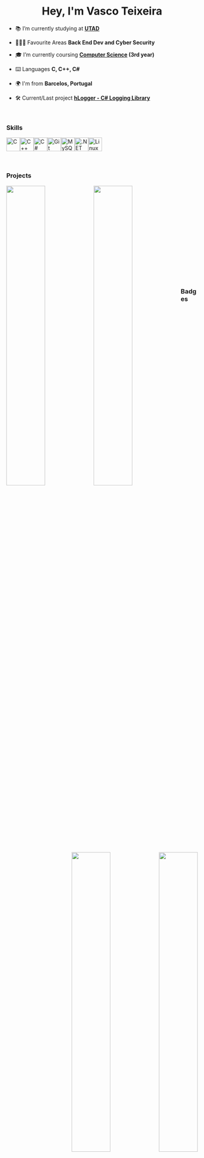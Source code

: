 <h1 align="center">Hey, I'm Vasco Teixeira</h1>

- 📚 I’m currently studying at **[UTAD](https://www.utad.pt/)**

- 👨🏻‍💻 Favourite Areas **Back End Dev and Cyber Security**

- 🎓 I’m currently coursing **[Computer Science](https://www.utad.pt/estudar/en/cursos/informatics-engineering/) (3rd year)**

- ⌨️ Languages **C, C++, C#**

- 🌍 I'm from **Barcelos, Portugal**

- 🛠 Current/Last project **[hLogger - C# Logging Library](https://github.com/ImHarker/hLogger)**

<br />

### Skills
<p align="left">
<a href="https://docs.microsoft.com/en-us/cpp/?view=msvc-170" target="_blank" rel="noreferrer"><img src="https://raw.githubusercontent.com/danielcranney/readme-generator/main/public/icons/skills/c-colored.svg" width="36" height="36" alt="C" /></a><a href="https://docs.microsoft.com/en-us/cpp/?view=msvc-170" target="_blank" rel="noreferrer"><img src="https://raw.githubusercontent.com/danielcranney/readme-generator/main/public/icons/skills/cplusplus-colored.svg" width="36" height="36" alt="C++" /></a><a href="https://docs.microsoft.com/en-us/dotnet/csharp/" target="_blank" rel="noreferrer"><img src="https://raw.githubusercontent.com/danielcranney/readme-generator/main/public/icons/skills/csharp-colored.svg" width="36" height="36" alt="C#" /></a><a href="https://git-scm.com/" target="_blank" rel="noreferrer"><img src="https://raw.githubusercontent.com/danielcranney/readme-generator/main/public/icons/skills/git-colored.svg" width="36" height="36" alt="Git" /></a><a href="https://www.mysql.com/" target="_blank" rel="noreferrer"><img src="https://raw.githubusercontent.com/danielcranney/readme-generator/main/public/icons/skills/mysql-colored.svg" width="36" height="36" alt="MySQL" /></a><a href="https://dotnet.microsoft.com/en-us/" target="_blank" rel="noreferrer"><img src="https://raw.githubusercontent.com/danielcranney/readme-generator/main/public/icons/skills/dot-net-colored.svg" width="36" height="36" alt=".NET" /></a><a href="https://www.linux.org" target="_blank" rel="noreferrer"><img src="https://raw.githubusercontent.com/danielcranney/readme-generator/main/public/icons/skills/linux-colored.svg" width="36" height="36" alt="Linux" /></a>
                    </p>
<br />

### Projects
<div width="100%" align="center"><a href="https://github.com/imharker/hLogger" align="left"><img align="left" width="45%" src="https://github-readme-stats.vercel.app/api/pin/?username=imharker&repo=hLogger&title_color=0891b2&text_color=ffffff&icon_color=0891b2&bg_color=1c1917&hide_border=true&locale=en" /></a><a href="https://github.com/imharker/hOTP" align="left"><img align="left" width="45%" src="https://github-readme-stats.vercel.app/api/pin/?username=imharker&repo=hOTP&title_color=0891b2&text_color=ffffff&icon_color=0891b2&bg_color=1c1917&hide_border=true&locale=en" /></a></div><br /><br />

<br /><br /><br /><br /><br />

<div width="100%" align="center"><a href="https://github.com/imharker/hChat" align="right"><img align="right" width="45%" src="https://github-readme-stats.vercel.app/api/pin/?username=imharker&repo=hChat&title_color=0891b2&text_color=ffffff&icon_color=0891b2&bg_color=1c1917&hide_border=true&locale=en" /></a><a href="https://github.com/imharker/EspamaGS" align="right"><img align="right" width="45%" src="https://github-readme-stats.vercel.app/api/pin/?username=imharker&repo=EspamaGS&title_color=0891b2&text_color=ffffff&icon_color=0891b2&bg_color=1c1917&hide_border=true&locale=en" /></a></div>

<br /><br />

<br /><br /><br />

### Badges
<p align="left">
<a href="http://www.github.com/imharker"><img src="https://github-readme-stats.vercel.app/api?username=imharker&show_icons=true&hide=&count_private=true&title_color=0891b2&text_color=ffffff&icon_color=0891b2&bg_color=1c1917&hide_border=true&show_icons=true" alt="imharker's GitHub stats" /></a>
<a href="http://www.github.com/imharker"><img src="https://github-readme-streak-stats.herokuapp.com/?user=imharker&stroke=ffffff&background=1c1917&ring=0891b2&fire=0891b2&currStreakNum=ffffff&currStreakLabel=0891b2&sideNums=ffffff&sideLabels=ffffff&dates=ffffff&hide_border=true" /></a>
</p>
<a href="https://github.com/imharker" align="left"><img src="https://github-readme-stats.vercel.app/api/top-langs/?username=imharker&langs_count=5&title_color=0891b2&text_color=ffffff&icon_color=0891b2&bg_color=1c1917&hide_border=true&locale=en&custom_title=Top%20%Languages" alt="Top Languages" /></a>

<p align="left"> <img src="https://komarev.com/ghpvc/?username=imharker&label=Profile%20views&color=0e75b6&style=flat-square" alt="imharker" /> </p>

